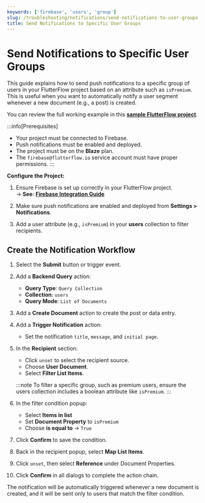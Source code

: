 ```yaml
---
keywords: ['firebase', 'users', 'group']
slug: /troubleshooting/notifications/send-notifications-to-user-groups
title: Send Notifications to Specific User Groups
---
```


# Send Notifications to Specific User Groups

This guide explains how to send push notifications to a specific group of users in your FlutterFlow project based on an attribute such as `isPremium`. This is useful when you want to automatically notify a user segment whenever a new document (e.g., a post) is created.

You can review the full working example in this **[sample FlutterFlow project](https://app.flutterflow.io/project/auto-notification-2bm5hz)**.

:::info[Prerequisites]
- Your project must be connected to Firebase.
- Push notifications must be enabled and deployed.
- The project must be on the **Blaze** plan.
- The `firebase@flutterflow.io` service account must have proper permissions.
:::

**Configure the Project:**

1. Ensure Firebase is set up correctly in your FlutterFlow project.  
   → **See**: **[Firebase Integration Guide](/integrations/firebase/connect-to-firebase/)**

2. Make sure push notifications are enabled and deployed from **Settings > Notifications**.

3. Add a user attribute (e.g., `isPremium`) in your **users** collection to filter recipients.

## Create the Notification Workflow

1. Select the **Submit** button or trigger event.
2. Add a **Backend Query** action:
   - **Query Type**: `Query Collection`
   - **Collection**: `users`
   - **Query Mode**: `List of Documents`

3. Add a **Create Document** action to create the post or data entry.

4. Add a **Trigger Notification** action:
   - Set the notification `title`, `message`, and `initial page`.

5. In the **Recipient** section:
   - Click `unset` to select the recipient source.
   - Choose **User Document**.
   - Select **Filter List Items**.

   :::note
   To filter a specific group, such as premium users, ensure the users collection includes a boolean attribute like `isPremium`.
   :::

6. In the filter condition popup:
   - Select **Items in list**
   - Set **Document Property** to `isPremium`
   - Choose **is equal to** → `True`

7. Click **Confirm** to save the condition.
8. Back in the recipient popup, select **Map List Items**.
9. Click `unset`, then select **Reference** under Document Properties.
10. Click **Confirm** in all dialogs to complete the action chain.

The notification will be automatically triggered whenever a new document is created, and it will be sent only to users that match the filter condition.
